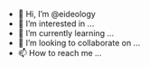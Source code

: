 - 👋 Hi, I’m @eideology
- 👀 I’m interested in ...
- 🌱 I’m currently learning ...
- 💞️ I’m looking to collaborate on ...
- 📫 How to reach me ...

<!---
eideology/eideology is a ✨ special ✨ repository because its `README.md` (this file) appears on your GitHub profile.
You can click the Preview link to take a look at your changes.
--->
